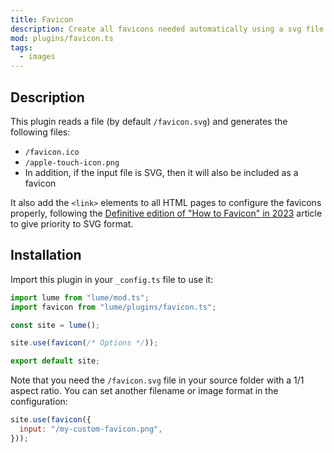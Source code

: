 ```yaml
---
title: Favicon
description: Create all favicons needed automatically using a svg file as the source
mod: plugins/favicon.ts
tags:
  - images
---
```


## Description

This plugin reads a file (by default `/favicon.svg`) and generates the following
files:

- `/favicon.ico`
- `/apple-touch-icon.png`
- In addition, if the input file is SVG, then it will also be included as a
  favicon

It also add the `<link>` elements to all HTML pages to configure the favicons
properly, following the
[Definitive edition of "How to Favicon" in 2023](https://dev.to/masakudamatsu/favicon-nightmare-how-to-maintain-sanity-3al7)
article to give priority to SVG format.

## Installation

Import this plugin in your `_config.ts` file to use it:

```js
import lume from "lume/mod.ts";
import favicon from "lume/plugins/favicon.ts";

const site = lume();

site.use(favicon(/* Options */));

export default site;
```

Note that you need the `/favicon.svg` file in your source folder with a 1/1
aspect ratio. You can set another filename or image format in the configuration:

```js
site.use(favicon({
  input: "/my-custom-favicon.png",
}));
```
